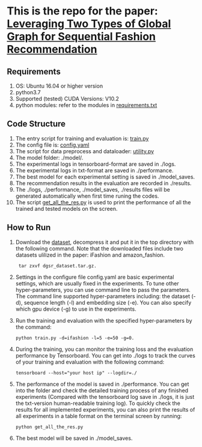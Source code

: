 # This is the repo for the paper: [Leveraging Two Types of Global Graph for Sequential Fashion Recommendation](https://arxiv.org/pdf/2105.07585.pdf)

## Requirements
1. OS: Ubuntu 16.04 or higher version
2. python3.7
3. Supported (tested) CUDA Versions: V10.2
4. python modules: refer to the modules in [requirements.txt](https://github.com/JoanDING/DGSR/blob/main/requirements.txt)


## Code Structure
1. The entry script for training and evaluation is: [train.py](https://github.com/JoanDING/DGSR/blob/main/train.py)
2. The config file is: [config.yaml](https://github.com/JoanDING/DGSR/blob/main/config.yaml)
3. The script for data preprocess and dataloader: [utility.py](https://github.com/JoanDING/DGSR/blob/main/utility.py)
4. The model folder: ./model/.
5. The experimental logs in tensorboard-format are saved in ./logs.
6. The experimental logs in txt-format are saved in ./performance.
7. The best model for each experimental setting is saved in ./model_saves.
8. The recommendation results in the evaluation are recorded in ./results.
9. The ./logs, ./performance, ./model_saves, ./results files will be generated automatically when first time runing the codes. 
10. The script [get_all_the_res.py](https://github.com/JoanDING/DGSR/blob/main/get_all_the_res.py)
 is used to print the performance of all the trained and tested models on the screen.


## How to Run
1. Download the [dataset](https://drive.google.com/file/d/1dFMu9-RvRa7a-47yYcN2VE5tPlYSxyD0/view?usp=sharing), decompress it and put it in the top directory with the following command. Note that the downloaded files include two datasets ulilized in the paper: iFashion and amazon_fashion.
    ```
     tar zxvf dgsr_dataset.tar.gz. 
    ```

2. Settings in the configure file config.yaml are basic experimental settings, which are usually fixed in the experiments. To tune other hyper-parameters, you can use command line to pass the parameters. The command line supported hyper-parameters including: the dataset (-d), sequence length (-l) and embedding size (-e). You can also specify which gpu device (-g) to use in the experiments. 

3. Run the training and evaluation with the specified hyper-parameters by the command: 
    ```
    python train.py -d=ifashion -l=5 -e=50 -g=0. 
    ```

4. During the training, you can monitor the training loss and the evaluation performance by Tensorboard. You can get into ./logs to track the curves of your training and evaluation with the following command:
    ```
    tensorboard --host="your host ip" --logdir=./
    ```

5. The performance of the model is saved in ./performance. You can get into the folder and check the detailed training process of any finished experiments (Compared with the tensorboard log save in ./logs, it is just the txt-version human-readable training log). To quickly check the results for all implemented experiments, you can also print the results of all experiments in a table format on the terminal screen by running: 
    ```
    python get_all_the_res.py
    ```

6. The best model will be saved in ./model_saves. 
